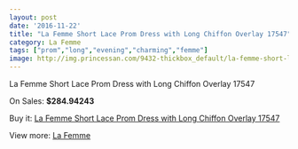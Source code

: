 ```yaml
---
layout: post
date: '2016-11-22'
title: "La Femme Short Lace Prom Dress with Long Chiffon Overlay 17547"
category: La Femme
tags: ["prom","long","evening","charming","femme"]
image: http://img.princessan.com/9432-thickbox_default/la-femme-short-lace-prom-dress-with-long-chiffon-overlay-17547.jpg
---
```

La Femme Short Lace Prom Dress with Long Chiffon Overlay 17547

On Sales: **$284.94243**
<a href="https://www.princessan.com/en/la-femme/4122-la-femme-short-lace-prom-dress-with-long-chiffon-overlay-17547.html"><amp-img layout="responsive" width="600" height="600" src="//img.princessan.com/9432-thickbox_default/la-femme-short-lace-prom-dress-with-long-chiffon-overlay-17547.jpg" alt="La Femme Short Lace Prom Dress with Long Chiffon Overlay 17547 0" /></a>
<a href="https://www.princessan.com/en/la-femme/4122-la-femme-short-lace-prom-dress-with-long-chiffon-overlay-17547.html"><amp-img layout="responsive" width="600" height="600" src="//img.princessan.com/9433-thickbox_default/la-femme-short-lace-prom-dress-with-long-chiffon-overlay-17547.jpg" alt="La Femme Short Lace Prom Dress with Long Chiffon Overlay 17547 1" /></a>

Buy it: [La Femme Short Lace Prom Dress with Long Chiffon Overlay 17547](https://www.princessan.com/en/la-femme/4122-la-femme-short-lace-prom-dress-with-long-chiffon-overlay-17547.html "La Femme Short Lace Prom Dress with Long Chiffon Overlay 17547")

View more: [La Femme](https://www.princessan.com/en/28-la-femme "La Femme")